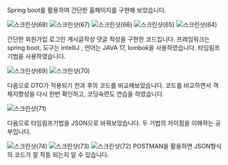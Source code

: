 Spring boot를 활용하여 간단한 홈페이지를 구현해 보았습니다.

![스크린샷(68)](https://github.com/user-attachments/assets/cadac356-13c5-4e8c-a45d-0d6d15051669)
![스크린샷(67)](https://github.com/user-attachments/assets/60755e14-fb0e-4568-8c16-d79472fe628e)
![스크린샷(66)](https://github.com/user-attachments/assets/ac875cd8-b129-4f0f-8299-b5a5ece67efb)
![스크린샷(65)](https://github.com/user-attachments/assets/23cbc07b-8129-4db4-8726-bb0ece3e77e6)
![스크린샷(64)](https://github.com/user-attachments/assets/7e1d3c93-2b58-4f54-9a1f-d69b5caf7b1f)


간단한 회원가입 로그인 게시글작성 댓글 작성을 구현한 코드입니다.
프레임워크는 spring boot, 도구는 IntelliJ , 언어는 JAVA 17, lombok을 사용하였습니다.
타임림프 기법을 사용하였습니다.

![스크린샷(69)](https://github.com/user-attachments/assets/23c2a489-ce2a-413a-a259-d7b7163dd9ed)
![스크린샷(70)](https://github.com/user-attachments/assets/d22e1294-b0c8-4922-913d-e520c5d7a11b)

다음으로 DTO가 적용되기 전과 후의 코드를 비교해보았습니다.
코드를 비교하면서 객체지향성을 다시 한번 확인하고, 코딩숙련도 연습을 하였습니다.


![스크린샷(71)](https://github.com/user-attachments/assets/0d3f37cf-d12f-4eec-8ee0-3ffbadeec5d8)

다음으로 타임림프기법을 JSON으로 바꿔보았습니다.
두 기법의 차이점을 이해하는 공부입니다.

![스크린샷(74)](https://github.com/user-attachments/assets/d701e3be-e9fb-43a7-9375-4e27c2ea4b20)
![스크린샷(73)](https://github.com/user-attachments/assets/9375e43b-4645-4d3f-986a-4ef36c04bea0)
![스크린샷(72)](https://github.com/user-attachments/assets/ea7a5022-ddfb-471c-a11e-309c5e832d25)
POSTMAN을 활용하면 JSON형식의 코드가 잘 작동 되는지 알 수 있습니다.

